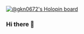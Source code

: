[![@gkn0672's Holopin board](https://holopin.me/gkn0672)](https://holopin.io/@gkn0672)
### Hi there 👋

<!--
**gkn0672/gkn0672** is a ✨ _special_ ✨ repository because its `README.md` (this file) appears on your GitHub profile.

Here are some ideas to get you started:

- 🔭 I’m currently working on ...
- 🌱 I’m currently learning ...
- 👯 I’m looking to collaborate on ...
- 🤔 I’m looking for help with ...
- 💬 Ask me about ...
- 📫 How to reach me: ...
- 😄 Pronouns: ...
- ⚡ Fun fact: ...
-->
